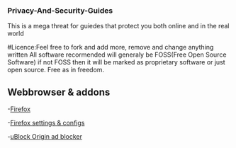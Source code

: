 ### Privacy-And-Security-Guides
This is a mega threat for guiedes that protect you both online and in the real world

#Licence:Feel free to fork and add more, remove and change anything written
All software recormended will generaly be FOSS(Free Open Source Software) if not FOSS then it will be marked as proprietary software or just open source.
Free as in freedom.


## Webbrowser & addons

-[Firefox](https://www.mozilla.org/en-US/firefox/new/)

-[Firefox settings & configs](https://github.com/LalleSX/Privacy-And-Security-Guides/blob/713fe5603472a587b4debb133a94cba48b798ceb/prefs.js)

-[uBlock Origin ad blocker](https://addons.mozilla.org/en-US/firefox/addon/ublock-origin/)
